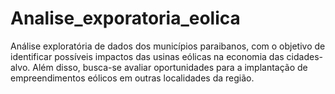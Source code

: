 
# Analise_exporatoria_eolica
Análise exploratória de dados dos municípios paraibanos, com o objetivo de identificar possíveis impactos das usinas eólicas na economia das cidades-alvo. Além disso, busca-se avaliar oportunidades para a implantação de empreendimentos eólicos em outras localidades da região.


